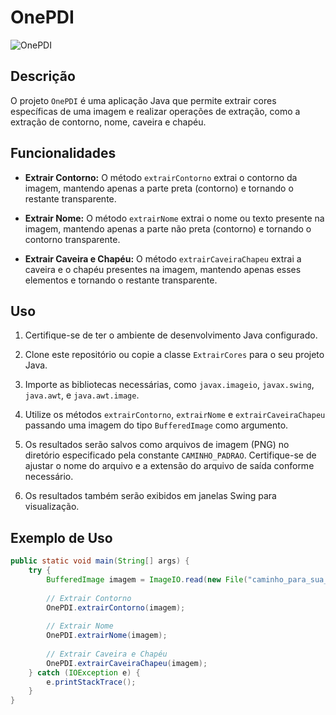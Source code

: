 # OnePDI

![OnePDI](https://s11.gifyu.com/images/SgXiv.gif)

## Descrição
O projeto `OnePDI` é uma aplicação Java que permite extrair cores específicas de uma imagem e realizar operações de extração, como a extração de contorno, nome, caveira e chapéu.

## Funcionalidades

- **Extrair Contorno:** O método `extrairContorno` extrai o contorno da imagem, mantendo apenas a parte preta (contorno) e tornando o restante transparente.

- **Extrair Nome:** O método `extrairNome` extrai o nome ou texto presente na imagem, mantendo apenas a parte não preta (contorno) e tornando o contorno transparente.

- **Extrair Caveira e Chapéu:** O método `extrairCaveiraChapeu` extrai a caveira e o chapéu presentes na imagem, mantendo apenas esses elementos e tornando o restante transparente.

## Uso

1. Certifique-se de ter o ambiente de desenvolvimento Java configurado.

2. Clone este repositório ou copie a classe `ExtrairCores` para o seu projeto Java.

3. Importe as bibliotecas necessárias, como `javax.imageio`, `javax.swing`, `java.awt`, e `java.awt.image`.

4. Utilize os métodos `extrairContorno`, `extrairNome` e `extrairCaveiraChapeu` passando uma imagem do tipo `BufferedImage` como argumento.

5. Os resultados serão salvos como arquivos de imagem (PNG) no diretório especificado pela constante `CAMINHO_PADRAO`. Certifique-se de ajustar o nome do arquivo e a extensão do arquivo de saída conforme necessário.

6. Os resultados também serão exibidos em janelas Swing para visualização.

## Exemplo de Uso

```java
public static void main(String[] args) {
    try {
        BufferedImage imagem = ImageIO.read(new File("caminho_para_sua_imagem.jpg"));
        
        // Extrair Contorno
        OnePDI.extrairContorno(imagem);
        
        // Extrair Nome
        OnePDI.extrairNome(imagem);
        
        // Extrair Caveira e Chapéu
        OnePDI.extrairCaveiraChapeu(imagem);
    } catch (IOException e) {
        e.printStackTrace();
    }
}
